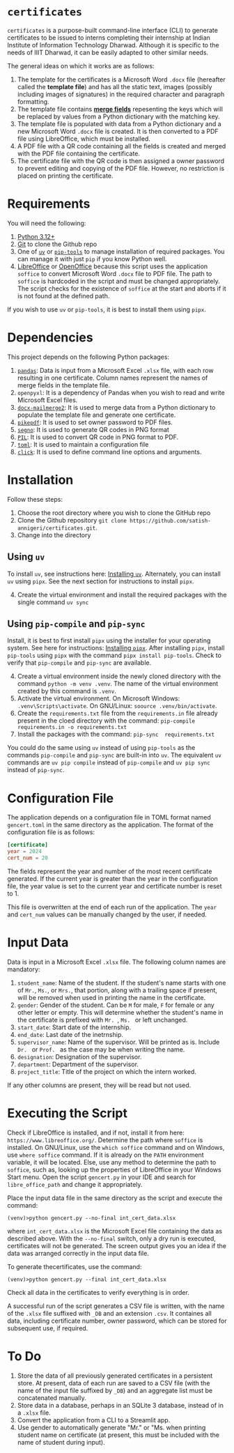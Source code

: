 # `certificates`

`certificates` is a purpose-built command-line interface (CLI) to generate certificates to be issued to interns completing their internship at Indian Institute of Information Technology Dharwad. Although it is specific to the needs of IIIT Dharwad, it can be easily adapted to other similar needs.

The general ideas on which it works are as follows:

1. The template for the certificates is a Microsoft Word `.docx` file (hereafter called the **template file**) and has all the static text, images (possibly including images of signatures) in the required character and paragraph formatting.
2. The template file contains [**merge fields**](https://support.microsoft.com/en-us/office/field-codes-mergefield-field-7a6d24a1-68a6-4b05-8359-1dc087daf4e6) repesenting the keys which will be replaced by values from a Python dictionary with the matching key.
3. The template file is populated with data from a Python dictionary and a new Microsoft Word `.docx` file is created. It is then converted to a PDF file using LibreOffice, which must be installed.
4. A PDF file with a QR code containing all the fields is created and merged with the PDF file containing the certificate.
5. The certificate file with the QR code is then assigned a owner password to prevent editing and copying of the PDF file. However, no restriction is placed on printing the certificate.

# Requirements
You will need the following:
1. [Python 3.12+](https://www.python.org) 
2. [Git](https://git-scm.com/) to clone the Github repo
3. One of [`uv`](https://git-scm.com/) or [`pip-tools`](https://github.com/jazzband/pip-tools/) to manage installation of required packages. You can manage it with just `pip` if you know Python well.
4. [LibreOffice](https://www.libreoffice.org/) or [OpenOffice](https://www.openoffice.org/) because this script uses the application `soffice` to convert Microsoft Word `.docx` file to PDF file. The path to `soffice` is hardcoded in the script and must be changed appropriately. The script checks for the existence of `soffice` at the start and aborts if it is not found at the defined path.

If you wish to use `uv` or `pip-tools`, it is best to install them using `pipx`.

# Dependencies
This project depends on the following Python packages:

1. [`pandas`](https://pandas.pydata.org/): Data is input from a Microsoft Excel `.xlsx` file, with each row resulting in one certificate. Column names represent the names of merge fields in the template file.
2. `openpyxl`: It is a dependency of Pandas when you wish to read and write Microsoft Excel files.
3. [`docx-mailmerge2`](https://github.com/iulica/docx-mailmerge): It is used to merge data from a Python dictionary to populate the template file and generate one certificate.
4. [`pikepdf`](https://github.com/pikepdf/pikepdf): It is used to set owner password to PDF files.
5. [`segno`](https://github.com/heuer/segno/): It is used to generate QR codes in PNG format
6. [`PIL`](https://python-pillow.org/): It is used to convert QR code in PNG format to PDF.
7. [`toml`](https://github.com/uiri/toml): It is used to maintain a configuration file
8. [`click`](https://click.palletsprojects.com/): It is used to define command line options and arguments.

# Installation
Follow these steps:

1. Choose the root directory where you wish to clone the GitHub repo
2. Clone the Github repository `git clone https://github.com/satish-annigeri/certificates.git`.
3. Change into the directory

## Using `uv`
To install `uv`, see instructions here: [Installing `uv`](https://docs.astral.sh/uv/getting-started/installation/). Alternately, you can install `uv` using `pipx`. See the next section for instructions to install `pipx`.

4. Create the virtual environment and install the required packages with the single command `uv sync`

## Using `pip-compile` and `pip-sync`
Install, it is best to first install `pipx` using the installer for your operating system. See here for instructions: [Installing `pipx`](https://pipx.pypa.io/latest/installation/). After installing `pipx`, install `pip-tools` using `pipx` with the command `pipx install pip-tools`. Check to verify that `pip-compile` and `pip-sync` are available.

4. Create a virtual environment inside the newly cloned directory with the command `python -m venv .venv`. The name of the virtual environment created by this command is `.venv`.
5. Activate the virtual environment. On Microsoft Windows: `.venv\Scripts\activate`. On GNU/Linux: `soource .venv/bin/activate`.
6. Create the `requirements.txt` file from the `requirements.in` file already present in the cloed directory with the command: `pip-compile requirements.in -o requirements.txt`
7. Install the packages with the command: `pip-sync  requirements.txt`

You could do the same using `uv` instead of using `pip-tools` as the commands `pip-compile` and `pip-sync` are built-in into `uv`. The equivalent `uv` commands are `uv pip compile` instead of `pip-compile` and `uv pip sync` instead of `pip-sync`.

# Configuration File
The application depends on a configuration file in TOML format named `gencert.toml` in the same directory as the application. The format of the configuration file is as follows:
```toml
[certificate]
year = 2024
cert_num = 20
```
The fields represent the year and number of the most recent certificate generated. If the current year is greater than the year in the configuration file, the year value is set to the current year and certificate number is reset to 1.

This file is overwritten at the end of each run of the application. The `year` and `cert_num` values can be manually changed by the user, if needed.

# Input Data
Data is input in a Microsoft Excel `.xlsx` file. The following column names are mandatory:
1. `student_name`: Name of the student. If the student's name starts with one of `Mr.`, `Ms.`, or `Mrs.`, that portion, along with a trailing space if present, will be removed when used in printing the name in the certificate.
2. `gender`: Gender of the student. Can be `M` for male, `F` for female or any other letter or empty. This will determine whether the student's name in the certificate is prefixed with `Mr. `, `Ms. ` or left unchanged.
3. `start_date`: Start date of the internship.
4. `end_date`: Last date of the inetrnship.
5. `supervisor_name`: Name of the supervisor. Will be printed as is. Include `Dr. ` or `Prof. ` as the case may be when writing the name.
6. `designation`: Designation of the supervisor.
7. `department`: Department of the supervisor.
8. `project_title`: Title of the project on which the intern worked.

If any other columns are present, they will be read but not used.

# Executing the Script
Check if LibreOffice is installed, and if not, install it from here: `https://www.libreoffice.org/`. Determine the path where `soffice` is installed. On GNU/Linux, use the `which soffice` command and on Windows, use `where soffice` command. If it is already on the `PATH` environment variable, it will be located. Else, use any method to determine the path to `soffice`, such as, looking up the properties of LibreOffice in your Windows Start menu. Open the script `gencert.py` in your IDE and search for `libre_office_path` and change it appropriately.

Place the input data file in the same directory as the script and execute the command:

`(venv)>python gencert.py --no-final int_cert_data.xlsx`

where `int_cert_data.xlsx` is the Microsoft Excel file containing the data as described above. With the `--no-final` switch, only a dry run is executed, certificates will not be generated. The screen output gives you an idea if the data was arranged correctly in the input data file.

To generate thecertificates, use the command:

`(venv)>python gencert.py --final int_cert_data.xlsx`

Check all data in the certificates to verify everything is in order.

A successful run of the script generates a CSV file is written, with the name of the `.xlsx` file suffixed with `_DB` and an extension `.csv`. It containes all data, including certificate number, owner password, which can be stored for subsequent use, if required.

# To Do
1. Store the data of all previously generated certificates in a persistent store. At present, data of each run are saved to a CSV file (with the name of the input file suffixed by `_DB`) and an aggregate list must be concatenated manually.
2. Store data in a database, perhaps in an SQLite 3 database, instead of in a `.xlsx` file.
3. Convert the application from a CLI to a Streamlit app.
4. Use gender to automatically generate "Mr." or "Ms. when printing student name on certificate (at present, this must be included with the name of student during input).
